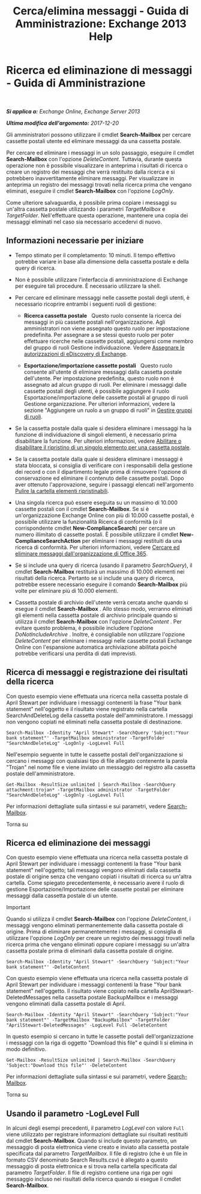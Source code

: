 ﻿---
title: 'Cerca/elimina messaggi - Guida di Amministrazione: Exchange 2013 Help'
TOCTitle: Ricerca ed eliminazione di messaggi - Guida di Amministrazione
ms:assetid: 8c36bb03-e716-4fdd-9958-4aa7a2a1db42
ms:mtpsurl: https://technet.microsoft.com/it-it/library/Ff459253(v=EXCHG.150)
ms:contentKeyID: 52057288
ms.date: 05/22/2018
mtps_version: v=EXCHG.150
ms.translationtype: MT
---

# Ricerca ed eliminazione di messaggi - Guida di Amministrazione

 

_**Si applica a:** Exchange Online, Exchange Server 2013_

_**Ultima modifica dell'argomento:** 2017-12-20_

Gli amministratori possono utilizzare il cmdlet **Search-Mailbox** per cercare cassette postali utente ed eliminare messaggi da una cassetta postale.

Per cercare ed eliminare i messaggi in un solo passaggio, eseguire il cmdlet **Search-Mailbox** con l'opzione *DeleteContent*. Tuttavia, durante questa operazione non è possibile visualizzare in anteprima i risultati di ricerca o creare un registro dei messaggi che verrà restituito dalla ricerca e si potrebbero inavvertitamente eliminare messaggi. Per visualizzare in anteprima un registro dei messaggi trovati nella ricerca prima che vengano eliminati, eseguire il cmdlet **Search-Mailbox** con l'opzione *LogOnly*.

Come ulteriore salvaguardia, è possibile prima copiare i messaggi su un'altra cassetta postale utilizzando i parametri *TargetMailbox* e *TargetFolder*. Nell'effettuare questa operazione, mantenere una copia dei messaggi eliminati nel caso sia necessario accedervi di nuovo.

## Informazioni necessarie per iniziare

  - Tempo stimato per il completamento: 10 minuti. Il tempo effettivo potrebbe variare in base alla dimensione della cassetta postale e della query di ricerca.

  - Non è possibile utilizzare l'interfaccia di amministrazione di Exchange per eseguire tali procedure. È necessario utilizzare la shell.

  - Per cercare ed eliminare messaggi nelle cassette postali degli utenti, è necessario ricoprire entrambi i seguenti ruoli di gestione:
    
      - **Ricerca cassetta postale**   Questo ruolo consente la ricerca dei messaggi in più cassette postali nell'organizzazione. Agli amministratori non viene assegnato questo ruolo per impostazione predefinita. Per assegnare a se stessi questo ruolo per poter effettuare ricerche nelle cassette postali, aggiungersi come membro del gruppo di ruoli Gestione individuazione. Vedere [Assegnare le autorizzazioni di eDiscovery di Exchange](assign-ediscovery-permissions-in-exchange-exchange-2013-help.md).
    
      - **Esportazione/importazione cassette postali**   Questo ruolo consente all'utente di eliminare messaggi dalla cassetta postale dell'utente. Per impostazione predefinita, questo ruolo non è assegnato ad alcun gruppo di ruoli. Per eliminare i messaggi dalle cassette postali degli utenti, è possibile aggiungere il ruolo Esportazione/importazione delle cassette postali al gruppo di ruoli Gestione organizzazione. Per ulteriori informazioni, vedere la sezione "Aggiungere un ruolo a un gruppo di ruoli" in [Gestire gruppi di ruoli](manage-role-groups-exchange-2013-help.md).

  - Se la cassetta postale dalla quale si desidera eliminare i messaggi ha la funzione di individuazione di singoli elementi, è necessario prima disabilitare la funzione. Per ulteriori informazioni, vedere [Abilitare o disabilitare il ripristino di un singolo elemento per una cassetta postale](enable-or-disable-single-item-recovery-for-a-mailbox-exchange-2013-help.md).

  - Se la cassetta postale dalla quale si desidera eliminare i messaggi è stata bloccata, si consiglia di verificare con i responsabili della gestione dei record o con il dipartimento legale prima di rimuovere l'opzione di conservazione ed eliminare il contenuto delle cassette postali. Dopo aver ottenuto l'approvazione, seguire i passaggi elencati nell'argomento [Pulire la cartella elementi ripristinabili](clean-up-the-recoverable-items-folder-exchange-2013-help.md).

  - Una singola ricerca può essere eseguita su un massimo di 10.000 cassette postali con il cmdlet **Search-Mailbox**. Se si è un'organizzazione Exchange Online con più di 10.000 cassette postali, è possibile utilizzare la funzionalità Ricerca di conformità (o il corrispondente cmdlet **New-ComplianceSearch**) per cercare un numero illimitato di cassette postali. È possibile utilizzare il cmdlet **New-ComplianceSearchAction** per eliminare i messaggi restituiti da una ricerca di conformità. Per ulteriori informazioni, vedere [Cercare ed eliminare messaggi dall'organizzazione di Office 365](https://go.microsoft.com/fwlink/p/?linkid=786856).

  - Se si include una query di ricerca (usando il parametro *SearchQuery*), il cmdlet **Search-Mailbox** restituirà un massimo di 10.000 elementi nei risultati della ricerca. Pertanto se si include una query di ricerca, potrebbe essere necessario eseguire il comando **Search-Mailbox** più volte per eliminare più di 10.000 elementi.

  - Cassetta postale di archivio dell'utente verrà cercata anche quando si esegue il cmdlet **Search-Mailbox** . Allo stesso modo, verranno eliminati gli elementi nella cassetta postale di archivio principale quando si utilizza il cmdlet **Search-Mailbox** con l'opzione *DeleteContent* . Per evitare questo problema, è possibile includere l'opzione *DoNotIncludeArchive* . Inoltre, è consigliabile non utilizzare l'opzione *DeleteContent* per eliminare i messaggi nelle cassette postali Exchange Online con l'espansione automatica archiviazione abilitata poiché potrebbe verificarsi una perdita di dati imprevisti.

## Ricerca di messaggi e registrazione dei risultati della ricerca

Con questo esempio viene effettuata una ricerca nella cassetta postale di April Stewart per individuare i messaggi contenenti la frase "Your bank statement" nell'oggetto e il risultato viene registrato nella cartella SearchAndDeleteLog della cassetta postale dell'amministratore. I messaggi non vengono copiati né eliminati nella cassetta postale di destinazione.

    Search-Mailbox -Identity "April Stewart" -SearchQuery 'Subject:"Your bank statement"' -TargetMailbox administrator -TargetFolder "SearchAndDeleteLog" -LogOnly -LogLevel Full

Nell'esempio seguente in tutte le cassette postali dell'organizzazione si cercano i messaggi con qualsiasi tipo di file allegato contenente la parola "Trojan" nel nome file e viene inviato un messaggio del registro alla cassetta postale dell'amministratore.

    Get-Mailbox -ResultSize unlimited | Search-Mailbox -SearchQuery attachment:trojan* -TargetMailbox administrator -TargetFolder "SearchAndDeleteLog" -LogOnly -LogLevel Full

Per informazioni dettagliate sulla sintassi e sui parametri, vedere [Search-Mailbox](https://technet.microsoft.com/it-it/library/dd298173\(v=exchg.150\)).

Torna su

## Ricerca ed eliminazione dei messaggi

Con questo esempio viene effettuata una ricerca nella cassetta postale di April Stewart per individuare i messaggi contenenti la frase "Your bank statement" nell'oggetto; tali messaggi vengono eliminati dalla cassetta postale di origine senza che vengano copiati i risultati di ricerca su un'altra cartella. Come spiegato precedentemente, è necessario avere il ruolo di gestione Esportazione/Importazione delle cassette postali per eliminare messaggi dalla cassetta postale di un utente.


> [!IMPORTANT]
> Quando si utilizza il cmdlet <STRONG>Search-Mailbox</STRONG> con l'opzione <EM>DeleteContent</EM>, i messaggi vengono eliminati permanentemente dalla cassetta postale di origine. Prima di eliminare permanentemente i messaggi, si consiglia di utilizzare l'opzione <EM>LogOnly</EM> per creare un registro dei messaggi trovati nella ricerca prima che vengano eliminati oppure copiare i messaggi su un'altra cassetta postale prima di eliminarli dalla cassetta postale di origine.



    Search-Mailbox -Identity "April Stewart" -SearchQuery 'Subject:"Your bank statement"' -DeleteContent

Con questo esempio viene effettuata una ricerca nella cassetta postale di April Stewart per individuare i messaggi contenenti la frase "Your bank statement" nell'oggetto. Il risultato viene copiato nella cartella AprilStewart-DeletedMessages nella cassetta postale BackupMailbox e i messaggi vengono eliminati dalla cassetta postale di April.

    Search-Mailbox -Identity "April Stewart" -SearchQuery 'Subject:"Your bank statement"' -TargetMailbox "BackupMailbox" -TargetFolder "AprilStewart-DeletedMessages" -LogLevel Full -DeleteContent

In questo esempio si cercano in tutte le cassette postali dell'organizzazione i messaggi con la riga di oggetto "Download this file" e quindi li si elimina in modo definitivo.

    Get-Mailbox -ResultSize unlimited | Search-Mailbox -SearchQuery 'Subject:"Download this file"' -DeleteContent

Per informazioni dettagliate sulla sintassi e sui parametri, vedere [Search-Mailbox](https://technet.microsoft.com/it-it/library/dd298173\(v=exchg.150\)).

Torna su

## Usando il parametro -LogLevel Full

In alcuni degli esempi precedenti, il parametro *LogLevel* con valore `Full` viene utilizzato per registrare informazioni dettagliate sui risultati restituiti dal cmdlet **Search-Mailbox**. Quando si include questo parametro, un messaggio di posta elettronica viene creato e inviato alla cassetta postale specificata dal parametro *TargetMailbox*. Il file di registro (che è un file in formato CSV denominato Search Results.csv) è allegato a questo messaggio di posta elettronica e si trova nella cartella specificata dal parametro *TargetFolder*. Il file di registro contiene una riga per ogni messaggio incluso nei risultati della ricerca quando si esegue il cmdlet **Search-Mailbox**.

